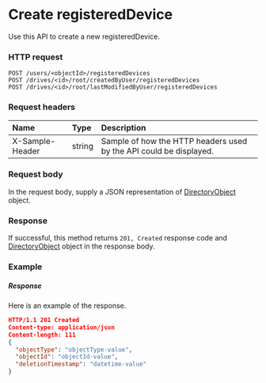 # Create registeredDevice

Use this API to create a new registeredDevice.
### HTTP request
```http
POST /users/<objectId>/registeredDevices
POST /drives/<id>/root/createdByUser/registeredDevices
POST /drives/<id>/root/lastModifiedByUser/registeredDevices

```
### Request headers
| Name       | Type | Description|
|:---------------|:--------|:----------|
| X-Sample-Header  | string  | Sample of how the HTTP headers used by the API could be displayed.|

### Request body
In the request body, supply a JSON representation of [DirectoryObject](../resources/directoryobject.md) object.


### Response
If successful, this method returns `201, Created` response code and [DirectoryObject](../resources/directoryobject.md) object in the response body.

### Example
##### Response
Here is an example of the response.
```json
HTTP/1.1 201 Created
Content-type: application/json
Content-length: 111
{
  "objectType": "objectType-value",
  "objectId": "objectId-value",
  "deletionTimestamp": "datetime-value"
}
```
<!-- uuid: 226d01bb-2745-41a7-81c3-38c97beea9dd\n2015-10-09 15:14:09 UTC -->